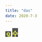```yaml
---
title: "das"
date: 2020-7-3
---
```



![e52c4d6abf7f6db3d02946cac4990662.png](2020-07-03\e52c4d6abf7f6db3d02946cac4990662.png)
![864af408db63975ae7ab0dc25f21672f.png](..\assets\864af408db63975ae7ab0dc25f21672f.png)
